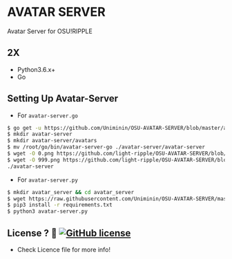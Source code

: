 # AVATAR SERVER
Avatar Server for OSU!RIPPLE

## 2X
- Python3.6.x+
- Go

## Setting Up Avatar-Server
- For `avatar-server.go`
```bash
$ go get -u https://github.com/Uniminin/OSU-AVATAR-SERVER/blob/master/avatar-server.go
$ mkdir avatar-server
$ mkdir avatar-server/avatars
$ mv /root/go/bin/avatar-server-go ./avatar-server/avatar-server
$ wget -O 0.png https://github.com/light-ripple/OSU-AVATAR-SERVER/blob/master/Avatars/-1.png
$ wget -O 999.png https://github.com/light-ripple/OSU-AVATAR-SERVER/blob/master/Avatars/999.png
./avatar-server
```
- For `avatar-server.py`
```bash
$ mkdir avatar_server && cd avatar_server
$ wget https://raw.githubusercontent.com/Uniminin/OSU-AVATAR-SERVER/master/avatar-server.py
$ pip3 install -r requirements.txt
$ python3 avatar-server.py
```

## License ? :scroll: [![GitHub license](https://img.shields.io/github/license/Naereen/StrapDown.js.svg)](https://github.com/Uniminin/OSU--AVATAR-SERVER/blob/master/LICENSE)
- Check Licence file for more info!
